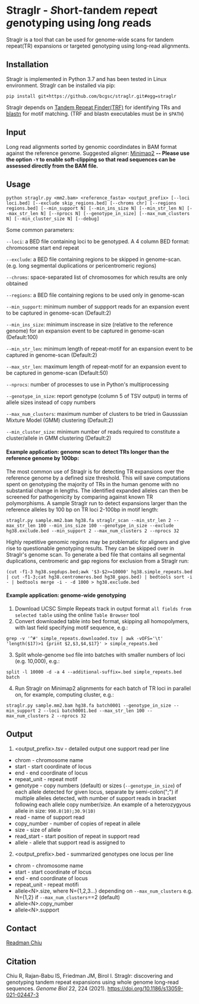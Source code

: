 # Straglr - *S*hort-*t*andem *r*epe*a*t *g*enotyping using *l*ong *r*eads

Straglr is a tool that can be used for genome-wide scans for tandem repeat(TR) expansions or targeted genotyping using long-read alignments.

## Installation
Straglr is implemented in Python 3.7 and has been tested in Linux environment.
Straglr can be installed via pip:

```
pip install git+https://github.com/bcgsc/straglr.git#egg=straglr
```
Straglr depends on [Tandem Repeat Finder(TRF)](https://tandem.bu.edu/trf/trf.html) for identifying TRs and [blastn](https://ftp.ncbi.nlm.nih.gov/blast/executables/blast+/LATEST/) for motif matching. (TRF and blastn executables must be in `$PATH`)

## Input
Long read alignments sorted by genomic coordindates in BAM format against the reference genome. Suggested aligner: [Minimap2](https://github.com/lh3/minimap2) **-- Please use the option `-Y` to enable soft-clipping so that read sequences can be assessed directly from the BAM file.** 

## Usage
```
python straglr.py <mm2.bam> <reference_fasta> <output_prefix> [--loci loci.bed] [--exclude skip_regions.bed] [--chroms chr] [--regions regions.bed] [--min_support N] [--min_ins_size N] [--min_str_len N] [--max_str_len N] [--nprocs N] [--genotype_in_size] [--max_num_clusters N] [--min_cluster_size N] [--debug]
```

Some common parameters:

`--loci`: a BED file containing loci to be genotyped. A 4 column BED format: chromosome start end repeat

`--exclude`: a BED file containing regions to be skipped in genome-scan. (e.g. long segmental duplications or pericentromeric regions) 

`--chroms`: space-separated list of chromosomes for which results are only obtained

`--regions`: a BED file containing regions to be used only in genome-scan

`--min_support`: minimum number of suppport reads for an expansion event to be captured in genome-scan (Default:2)

`--min_ins_size`: minimum inscrease in size (relative to the reference genome) for an expansion event to be captured in genome-scan (Default:100)

`--min_str_len`: minimum length of repeat-motif for an expansion event to be captured in genome-scan (Default:2)

`--max_str_len`: maximum length of repeat-motif for an expansion event to be captured in genome-scan (Default:50)

`--nprocs`: number of processes to use in Python's multiprocessing

`--genotype_in_size`: report genotype (column 5 of TSV output) in terms of allele sizes instead of copy numbers

`--max_num_clusters`: maximum number of clusters to be tried in Gausssian Mixture Model (GMM) clustering (Default:2)

`--min_cluster_size`: minimum number of reads required to constitute a cluster/allele in GMM clustering (Default:2)

#### Example application: genome scan to detect TRs longer than the reference genome by 100bp:
The most common use of Straglr is for detecting TR expansions over the reference genome by a defined size threshold. This will save computations spent on genotyping the majority of TRs in the human genome with no substantial change in lengths. The identified expanded alleles can then be screened for pathogenicity by comparing against known TR polymorphisms. A sample Straglr run to detect expansions larger than the reference alleles by 100 bp on TR loci 2-100bp in motif length:
```
straglr.py sample.mm2.bam hg38.fa straglr_scan --min_str_len 2 --max_str_len 100 --min_ins_size 100 --genotype_in_size --exclude hg38.exclude.bed --min_support 2 --max_num_clusters 2 --nprocs 32
```
Highly repetitive genomic regions may be problematic for aligners and give rise to questionable genotyping results. They can be skipped over in Straglr's genome scan. To generate a bed file that contains all segmental duplications, centromeric and gap regions for exclusion from a Straglr run:
```
(cut -f1-3 hg38.segdups.bed;awk '$3-$2>=10000' hg38.simple_repeats.bed | cut -f1-3;cat hg38.centromeres.bed hg38_gaps.bed) | bedtools sort -i - | bedtools merge -i - -d 1000 > hg38.exclude.bed
```

#### Example application: genome-wide genotyping
1. Download UCSC Simple Repeats track in output format `all fields from selected table` using the online `Table Browser` tool
2. Convert downloaded table into bed format, skipping all homopolymers, with last field specifying motif sequence, e.g.:
```
grep -v '^#' simple_repeats.downloaded.tsv | awk -vOFS='\t' 'length($17)>1 {print $2,$3,$4,$17}' > simple_repeats.bed
```
3. Split whole-genome `bed` file into batches with smaller numbers of loci (e.g. 10,000), e.g.:
```
split -l 10000 -d -a 4 --additional-suffix=.bed simple_repeats.bed batch
```
4. Run Straglr on Minimap2 alignments for each batch of TR loci in parallel on, for example, computing cluster, e.g.:
```
straglr.py sample.mm2.bam hg38.fa batch0001 --genotype_in_size --min_support 2 --loci batch0001.bed --max_str_len 100 --max_num_clusters 2 --nprocs 32
```

## Output
1. \<output_prefix>.tsv - detailed output one support read per line 
 * chrom - chromosome name
 * start - start coordinate of locus
 * end - end coordinate of locus
 * repeat_unit - repeat motif
 * genotype - copy numbers (default) or sizes (`--genotype_in_size`) of each allele detected for given locus, separate by semi-colon(";") if multiple alleles detected, with number of support reads in bracket following each allele copy number/size. An example of a heterozygyous allele in size: `990.8(10);30.9(10)`
 * read - name of support read
 * copy_number - number of copies of repeat in allele
 * size - size of allele
 * read_start - start position of repeat in support read
 * allele - allele that support read is assigned to

2. \<output_prefix>.bed - summarized genotypes one locus per line
 * chrom - chromosome name
 * start - start coordinate of locus
 * end - end coordinate of locus
 * repeat_unit - repeat motifi
 * allele\<N>.size, where N={1,2,3...} depending on `--max_num_clusters` e.g. N={1,2} if `--max_num_clusters`==2 (default)
 * allele\<N>.copy_number
 * allele\<N>.support

## Contact
[Readman Chiu](mailto:rchiu@bcgsc.ca)

## Citation
Chiu R, Rajan-Babu IS, Friedman JM, Birol I. Straglr: discovering and genotyping tandem repeat expansions using whole genome long-read sequences. *Genome Biol* 22, 224 (2021). https://doi.org/10.1186/s13059-021-02447-3

